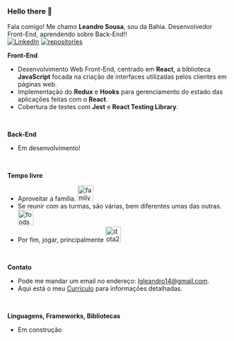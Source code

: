 ### Hello there 👋

Fala comigo! Me chamo **Leandro Sousa**, sou da Bahia. Desenvolvedor Front-End, aprendendo sobre Back-End!!
</br>
<a href="https://www.linkedin.com/in/leandrogsousa/" target="_blank"><img alt="LinkedIn" src="https://img.shields.io/badge/LinkedIn-0077B5?style=for-the-badge&logo=linkedin&logoColor=white" /></a>
<a href="https://github.com/sousaleandro?tab=repositories" target="_blank"><img alt="repositories" src="https://img.shields.io/badge/GitHub-100000?style=for-the-badge&logo=github&logoColor=white" /></a>
</br>
<!--
<div align="center">
GITHUB STATUS
https://github.com/alexandresanlim/Badges4-README.md-Profile#-activity-graph-
https://github.com/anuraghazra/github-readme-stats
TEMAS: dark, radical, merko, gruvbox, tokyonight, onedark, cobalt, synthwave, highcontrast, dracula 
</div>
-->

**Front-End**
- Desenvolvimento Web Front-End, centrado em **React**, a biblioteca **JavaScript** focada na criação de interfaces utilizadas pelos clientes em páginas web.
- Implementação do **Redux** e **Hooks** para gerenciamento do estado das aplicações feitas com o **React**.
- Cobertura de testes com **Jest** e **React Testing Library**.
</br>

**Back-End**
- Em desenvolvimento!
</br>

**Tempo livre**
- Aproveitar a família. <img alt="family" src="https://cdn-icons-png.flaticon.com/512/2452/2452798.png" width="35" height="35" color="white" />
- Se reunir com as turmas, são várias, bem diferentes umas das outras. <img alt="foods" src="https://w7.pngwing.com/pngs/459/854/png-transparent-grilled-meats-sirloin-steak-barbecue-mixed-grill-roast-beef-carne-asada-barbecue-food-beef-recipe-thumbnail.png" width="35" height="35" />
- Por fim, jogar, principalmente <img alt="dota2" src="https://cdn-icons-png.flaticon.com/512/588/588267.png" width="35" height="35"/>
</br>

**Contato**
- Pode me mandar um email no endereço: lgleandro14@gmail.com.
- Aqui está o meu <a href="https://gitconnected.com/sousaleandro/resume" target="_blank">Curriculo</a> para informações detalhadas.
</br>

**Linguagens, Frameworks, Bibliotecas**
- Em construção
</br>

